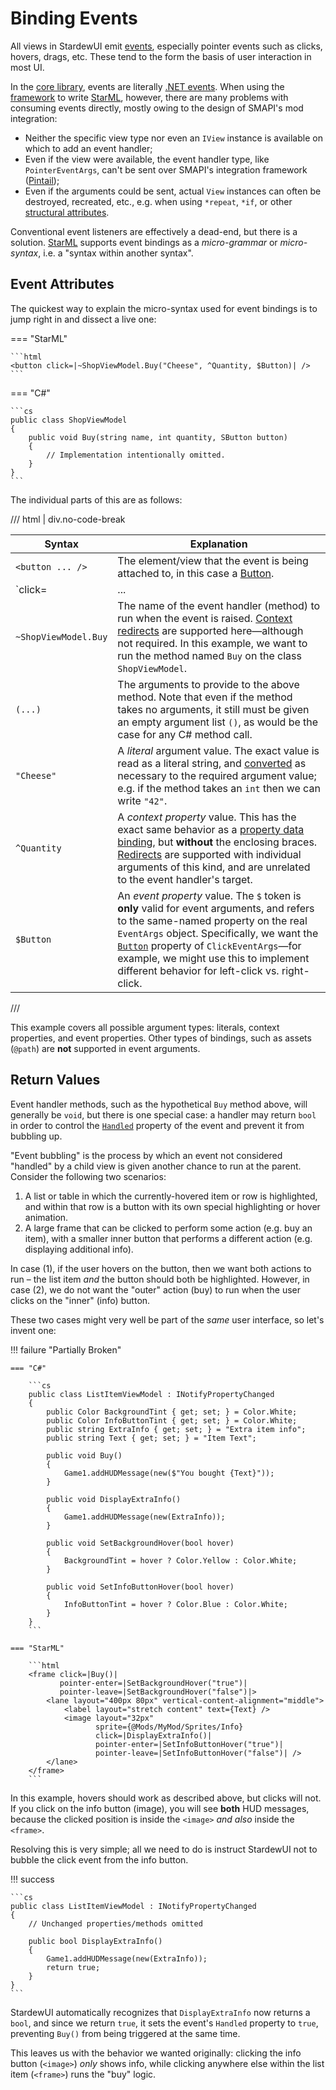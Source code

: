 # Binding Events

All views in StardewUI emit [events](starml.md#events), especially pointer events such as clicks, hovers, drags, etc. These tend to the form the basis of user interaction in most UI.

In the [core library](../library/index.md), events are literally [.NET events](https://learn.microsoft.com/en-us/dotnet/standard/Events/). When using the [framework](index.md) to write [StarML](starml.md), however, there are many problems with consuming events directly, mostly owing to the design of SMAPI's mod integration:

- Neither the specific view type nor even an `IView` instance is available on which to add an event handler;
- Even if the view were available, the event handler type, like `PointerEventArgs`, can't be sent over SMAPI's integration framework ([Pintail](https://github.com/Nanoray-pl/Pintail));
- Even if the arguments could be sent, actual `View` instances can often be destroyed, recreated, etc., e.g. when using `*repeat`, `*if`, or other [structural attributes](starml.md#structural-attributes).

Conventional event listeners are effectively a dead-end, but there is a solution. [StarML](starml.md) supports event bindings as a _micro-grammar_ or _micro-syntax_, i.e. a "syntax within another syntax".

## Event Attributes

The quickest way to explain the micro-syntax used for event bindings is to jump right in and dissect a live one:

=== "StarML"

    ```html
    <button click=|~ShopViewModel.Buy("Cheese", ^Quantity, $Button)| />
    ```

=== "C#"

    ```cs
    public class ShopViewModel
    {
        public void Buy(string name, int quantity, SButton button)
        {
            // Implementation intentionally omitted.
        }
    }
    ```

The individual parts of this are as follows:

/// html | div.no-code-break

| Syntax | Explanation |
| ---- | ---- |
| `<button ... />` | The element/view that the event is being attached to, in this case a [Button](../reference/stardewui/widgets/button.md). |
| `click=|...|` | The name of the view's [event](https://learn.microsoft.com/en-us/dotnet/standard/Events/) property or field, in [kebab-case](https://developer.mozilla.org/en-US/docs/Glossary/Kebab_case); in this example, it is the [`Click`](../reference/stardewui/iview.md#click) event available on every view.<p>To be recognized as an event binding, the value **must be enclosed in pipe characters**, i.e. `event=|...|` but not `event="..."` or `event={...}`. |
| `~ShopViewModel.Buy` | The name of the event handler (method) to run when the event is raised. [Context redirects](binding-context.md#redirects) are supported here—although not required. In this example, we want to run the method named `Buy` on the class `ShopViewModel`. |
| `(...)` | The arguments to provide to the above method. Note that even if the method takes no arguments, it still must be given an empty argument list `()`, as would be the case for any C# method call. |
| `"Cheese"` | A _literal_ argument value. The exact value is read as a literal string, and [converted](starml.md#type-conversions) as necessary to the required argument value; e.g. if the method takes an `int` then we can write `"42"`. |
| `^Quantity` | A _context property_ value. This has the exact same behavior as a [property data binding](starml.md#attribute-flavors), but **without** the enclosing braces. [Redirects](binding-context.md#redirects) are supported with individual arguments of this kind, and are unrelated to the event handler's target. |
| `$Button` | An _event property_ value. The `$` token is **only** valid for event arguments, and refers to the same-named property on the real `EventArgs` object. Specifically, we want the [`Button`](../reference/stardewui/events/clickeventargs.md#button) property of `ClickEventArgs`—for example, we might use this to implement different behavior for left-click vs. right-click. |

///

This example covers all possible argument types: literals, context properties, and event properties. Other types of bindings, such as assets (`@path`) are **not** supported in event arguments.

## Return Values

Event handler methods, such as the hypothetical `Buy` method above, will generally be `void`, but there is one special case: a handler may return `bool` in order to control the [`Handled`](../reference/stardewui/events/bubbleeventargs.md#handled) property of the event and prevent it from bubbling up.

"Event bubbling" is the process by which an event not considered "handled" by a child view is given another chance to run at the parent. Consider the following two scenarios:

1. A list or table in which the currently-hovered item or row is highlighted, and within that row is a button with its own special highlighting or hover animation.
2. A large frame that can be clicked to perform some action (e.g. buy an item), with a smaller inner button that performs a different action (e.g. displaying additional info).

In case (1), if the user hovers on the button, then we want both actions to run – the list item _and_ the button should both be highlighted. However, in case (2), we do not want the "outer" action (buy) to run when the user clicks on the "inner" (info) button.

These two cases might very well be part of the _same_ user interface, so let's invent one:

!!! failure "Partially Broken"

    === "C#"
    
        ```cs
        public class ListItemViewModel : INotifyPropertyChanged
        {
            public Color BackgroundTint { get; set; } = Color.White;
            public Color InfoButtonTint { get; set; } = Color.White;
            public string ExtraInfo { get; set; } = "Extra item info";
            public string Text { get; set; } = "Item Text";
            
            public void Buy()
            {
                Game1.addHUDMessage(new($"You bought {Text}"));
            }
            
            public void DisplayExtraInfo()
            {
                Game1.addHUDMessage(new(ExtraInfo));
            }
    
            public void SetBackgroundHover(bool hover)
            {
                BackgroundTint = hover ? Color.Yellow : Color.White;
            }
    
            public void SetInfoButtonHover(bool hover)
            {
                InfoButtonTint = hover ? Color.Blue : Color.White;
            }
        }
        ```
    
    === "StarML"
    
        ```html
        <frame click=|Buy()|
               pointer-enter=|SetBackgroundHover("true")|
               pointer-leave=|SetBackgroundHover("false")|>
            <lane layout="400px 80px" vertical-content-alignment="middle">
                <label layout="stretch content" text={Text} />
                <image layout="32px"
                       sprite={@Mods/MyMod/Sprites/Info}
                       click=|DisplayExtraInfo()|
                       pointer-enter=|SetInfoButtonHover("true")|
                       pointer-leave=|SetInfoButtonHover("false")| />
            </lane>
        </frame>
        ```

In this example, hovers should work as described above, but clicks will not. If you click on the info button (image), you will see **both** HUD messages, because the clicked position is inside the `<image>` _and also_ inside the `<frame>`.

Resolving this is very simple; all we need to do is instruct StardewUI not to bubble the click event from the info button.

!!! success

    ```cs
    public class ListItemViewModel : INotifyPropertyChanged
    {
        // Unchanged properties/methods omitted
    
        public bool DisplayExtraInfo()
        {
            Game1.addHUDMessage(new(ExtraInfo));
            return true;
        }
    }
    ```

StardewUI automatically recognizes that `DisplayExtraInfo` now returns a `bool`, and since we return `true`, it sets the event's `Handled` property to `true`, preventing `Buy()` from being triggered at the same time.

This leaves us with the behavior we wanted originally: clicking the info button (`<image>`) _only_ shows info, while clicking anywhere else within the list item (`<frame>`) runs the "buy" logic.